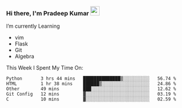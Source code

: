 ### Hi there, I'm Pradeep Kumar <img src="https://media.giphy.com/media/Yrfa3vPYjWDwlEfvHw/giphy.gif" width="25px">

I’m currently Learning
 - vim
 - Flask
 - Git
 - Algebra

This Week I Spent My Time On:
<!--START_SECTION:waka-->
```text
Python       3 hrs 44 mins   ██████████████▒░░░░░░░░░░   56.74 % 
HTML         1 hr 38 mins    ██████▒░░░░░░░░░░░░░░░░░░   24.86 % 
Other        49 mins         ███░░░░░░░░░░░░░░░░░░░░░░   12.62 % 
Git Config   12 mins         ▓░░░░░░░░░░░░░░░░░░░░░░░░   03.19 % 
C            10 mins         ▓░░░░░░░░░░░░░░░░░░░░░░░░   02.59 % 
```
<!--END_SECTION:waka-->
